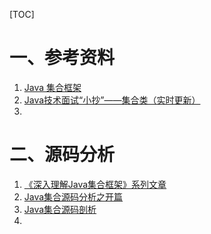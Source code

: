 [TOC]



# 一、参考资料

1. [Java 集合框架](https://www.runoob.com/java/java-collections.html)
2. [Java技术面试“小抄”——集合类（实时更新）](https://segmentfault.com/a/1190000011560921)
3. 







# 二、源码分析

1. [《深入理解Java集合框架》系列文章](https://www.cnblogs.com/CarpenterLee/p/5545987.html)
2. [Java集合源码分析之开篇](https://juejin.im/post/5afbff9451882542877353dd)
3. [Java集合源码剖析](https://blog.csdn.net/mmc_maodun/column/info/collection)
4. 





























